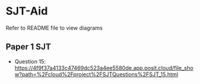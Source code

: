 # SJT-Aid
Refer to README file to view diagrams

## Paper 1 SJT
* Question 15: https://4f9f37a4133c47469dc523a4ee5580de.app.posit.cloud/file_show?path=%2Fcloud%2Fproject%2FSJTQuestions%2FSJT_15.html 
